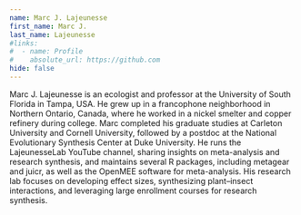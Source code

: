 ```yaml
---
name: Marc J. Lajeunesse
first_name: Marc J.
last_name: Lajeunesse
#links:
#  - name: Profile
#    absolute_url: https://github.com
hide: false
---
```


Marc J. Lajeunesse is an ecologist and professor at the University of South Florida in Tampa, USA. He grew up in a francophone neighborhood in Northern Ontario, Canada, where he worked in a nickel smelter and copper refinery during college. Marc completed his graduate studies at Carleton University and Cornell University, followed by a postdoc at the National Evolutionary Synthesis Center at Duke University. He runs the LajeunesseLab YouTube channel, sharing insights on meta-analysis and research synthesis, and maintains several R packages, including metagear and juicr, as well as the OpenMEE software for meta-analysis. His research lab focuses on developing effect sizes, synthesizing plant–insect interactions, and leveraging large enrollment courses for research synthesis.

